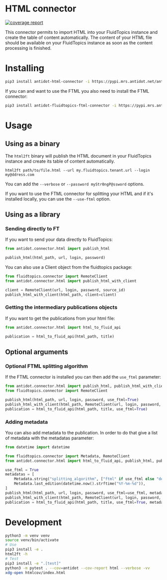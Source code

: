 # HTML connector

[![coverage report](https://scm.mrs.antidot.net/copro/html-connector/badges/master/coverage.svg)](https://scm.mrs.antidot.net/copro/html-connector/commits/master)

This connector permits to import HTML into your FluidTopics instance and
create the table of content automatically. The content of your HTML file
should be available on your FluidTopics instance as soon as the content
processing is finished.

# Installing

```bash
pip3 install antidot-html-connector -i https://pypi.mrs.antidot.net/antidot/stable/
```

If you can and want to use the FTML you also need to install the FTML connector:

```bash
pip3 install antidot-fluidtopics-ftml-connector -i https://pypi.mrs.antidot.net/antidot/stable/
```

# Usage

## Using as a binary

The `html2ft` binary will publish the HTML document in your FluidTopics
instance and create its table of content automatically.

```
html2ft path/to/file.html --url my.fluidtopics.tenant.url --login my@ddress.com
```

You can add the `--verbose` or `--password myStr0ngP@ssword` options.

If you want to use the FTML connector for splitting your HTML and if
it's installed locally, you can use the `--use-ftml` option.

## Using as a library

### Sending directly to FT

If you want to send your data directly to FluidTopics:

```python
from antidot.connector.html import publish_html

publish_html(html_path, url, login, password)
```

You can also use a Client object from the fluidtopics package:

```python
from fluidtopics.connector import RemoteClient
from antidot.connector.html import publish_html_with_client

client = RemoteClient(url, login, password, source_id)
publish_html_with_client(html_path, client=client)
```

### Getting the intermediary publications objects

If you want to get the publications from your html file:

```python
from antidot.connector.html import html_to_fluid_api

publication = html_to_fluid_api(html_path, title)
```

## Optional arguments

### Optional FTML splitting algorithm

If the FTML connector is installed you can then add the `use_ftml` parameter:

```python
from antidot.connector.html import publish_html, publish_html_with_client, html_to_fluid_api
from fluidtopics.connector import RemoteClient

publish_html(html_path, url, login, password, use_ftml=True)
publish_html_with_client(html_path, RemoteClient(url, login, password, source_id), use_ftml=True)
publication = html_to_fluid_api(html_path, title, use_ftml=True)
```

### Adding metadata

You can also add metadata to the publication. In order to do that give a
list of metadata with the metadatas parameter:

```python
from datetime import datetime

from fluidtopics.connector import Metadata, RemoteClient
from antidot.connector.html import html_to_fluid_api, publish_html, publish_html_with_client

use_ftml = True
metadatas = [
    Metadata.string("splitting_algorithm", ["ftml" if use_ftml else "default"]),
    Metadata.last_edition(datetime.now().strftime("%Y-%m-%d")),
]
publish_html(html_path, url, login, password, use_ftml=use_ftml, metadatas=metadatas)
publish_html_with_client(html_path, RemoteClient(url, login, password, source_id), metadatas, use_ftml)
publication = html_to_fluid_api(html_path, title, use_ftml=True, metadatas=metadatas)
```

# Development

```bash
python3 -m venv venv
source venv/bin/activate
# Use
pip3 install -e .
html2ft -h
# Test
pip3 install -e ".[test]"
python3 -m pytest . --cov=antidot --cov-report html --verbose -vv
xdg-open htmlcov/index.html
```
